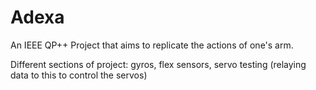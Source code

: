 # Adexa
An IEEE QP++ Project that aims to replicate the actions of one's arm.

Different sections of project: gyros, flex sensors, servo testing (relaying data to this to control the servos)
